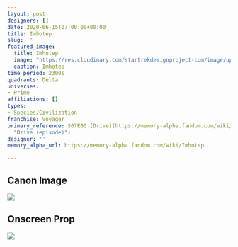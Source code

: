 ```yaml
---
layout: post
designers: []
date: 2020-06-15T07:00:00+00:00
title: Imhotep
slug: ''
featured_image:
  title: Imhotep
  image: "https://res.cloudinary.com/startrekdesignproject-com/image/upload/v1592254550/Imhotep.png"
  caption: Imhotep
time_period: 2300s
quadrants: Delta
universes:
- Prime
affiliations: []
types:
- Species/Civilization
franchise: Voyager
primary_reference: S07E03 [Drive](https://memory-alpha.fandom.com/wiki/Drive_(episode)
  "Drive (episode)")
designer: ''
memory_alpha_url: https://memory-alpha.fandom.com/wiki/Imhotep

---
```

## Canon Image

![](https://res.cloudinary.com/startrekdesignproject-com/image/upload/v1592254550/Imhotep_VOY7x3.jpg)

## Onscreen Prop

![](https://res.cloudinary.com/startrekdesignproject-com/image/upload/v1592254550/Imhotep_Prop.jpg)